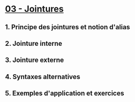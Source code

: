 # [03 - Jointures](https://openclassrooms.com/fr/courses/1959476-administrez-vos-bases-de-donnees-avec-mysql/1963612-jointures)

## 1. Principe des jointures et notion d'alias

## 2. Jointure interne

## 3. Jointure externe

## 4. Syntaxes alternatives

## 5. Exemples d'application et exercices